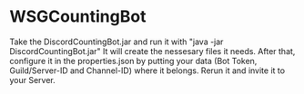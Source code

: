 # WSGCountingBot
Take the DiscordCountingBot.jar and run it with "java -jar DiscordCountingBot.jar"
It will create the nessesary files it needs.
After that, configure it in the properties.json by putting your data (Bot Token, Guild/Server-ID and Channel-ID) where it belongs.
Rerun it and invite it to your Server.
